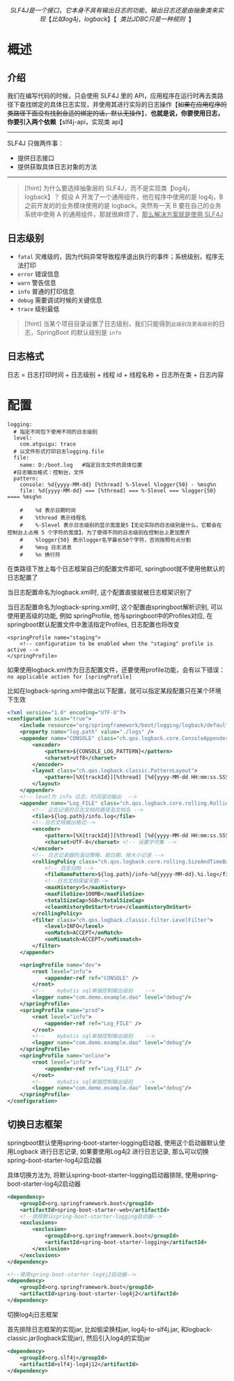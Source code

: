 $$
SLF4J 是一个接口，它本身不具有输出日志的功能，输出日志还是由抽象类来实现【比如 log4j，logback】【~~类比 JDBC 只是一种规则~~】
$$

# 概述
## 介绍
我们在编写代码的时候，只会使用 SLF4J 里的 API，应用程序在运行时再去类路径下查找绑定的具体日志实现，并使用其进行实际的日志操作【~~如果在应用程序的类路径下面没有找到合适的绑定的话，默认无操作~~】，**也就是说，你要使用日志，你要引入两个依赖**【slf4j-api，实现类 api】

---

SLF4J 只做两件事：
- 提供日志接口
- 提供获取具体日志对象的方法

---

>[!hint] 为什么要选择抽象层的 SLF4J，而不是实现类【log4j，logback】？
>假设 A 开发了一个通用组件，他在程序中使用的是 log4j，B 之前开发的的业务模块使用的是 logback。突然有一天 B 要在自己的业务系统中使用 A 的通用组件，那就很麻烦了，<u>那么解决方案就是使用 SLF4J</u>

## 日志级别
- `fatal` 灾难级的，因为代码异常导致程序退出执行的事件；系统级别，程序无法打印
- `error` 错误信息
- `warn` 警告信息
- `info` 普通的打印信息
- `debug` 需要调试时候的关键信息
- `trace` 级别最低

>[!hint] 当某个项目目录设置了日志级别，我们只能得到`此级别及更高级别`的日志，SpringBoot 的默认级别是 `info`

## 日志格式
日志 = 日志打印时间 + 日志级别 + 线程 id + 线程名称 + 日志所在类 + 日志内容

# 配置
```properties
logging:
  # 指定不同包下使用不同的日志级别
  level:
    com.atguigu: trace
  # 以文件形式打印日志logging.file
  file:
    name: D:/boot.log	#指定日志文件的具体位置
  #日志输出格式：控制台，文件
  pattern: 
  	console: %d{yyyy-MM-dd} [%thread] %-5level %logger{50} - %msg%n
  	file: %d{yyyy-MM-dd} === [%thread] === %-5level === %logger{50} ==== %msg%n
  	
    #    %d 表示日期时间
    #    %thread 表示线程名
    #    %-5level 表示日志级别的显示宽度是5【无论实际的日志级别是什么，它都会在控制台上占用 5 个字符的宽度】，为了使得不同的日志级别在控制台上更加整齐
    #    %logger{50} 表示logger名字最长50个字符，否则按照句点分割
    #    %msg 日志消息
    #    %n 换行符
```

在类路径下放上每个日志框架自己的配置文件即可, springboot就不使用他默认的日志配置了

当日志配置命名为logback.xml时, 这个配置直接就被日志框架识别了

当日志配置命名为logback-spring.xml时, 这个配置由springboot解析识别, 可以使用更高级的功能, 例如 springProfile, 他与springboot中的Profiles对应, 在springboot默认配置文件中激活指定Profiles, 日志配置也将改变

```
<springProfile name="staging">
    <!-- configuration to be enabled when the "staging" profile is active -->
</springProfile>

```

如果使用logback.xml作为日志配置文件，还要使用profile功能，会有以下错误：`no applicable action for [springProfile]`

比如在logback-spring.xml中做出以下配置，就可以指定某段配置只在某个环境下生效

```xml
<?xml version="1.0" encoding="UTF-8"?>
<configuration scan="true">
    <include resource="org/springframework/boot/logging/logback/defaults.xml" />
    <property name="log.path" value="./logs" />
    <appender name="CONSOLE" class="ch.qos.logback.core.ConsoleAppender">
        <encoder>
            <pattern>${CONSOLE_LOG_PATTERN}</pattern>
            <charset>utf8</charset>
        </encoder>
        <layout class="ch.qos.logback.classic.PatternLayout">
            <pattern>[%X{trackId}][%thread] [%d{yyyy-MM-dd HH:mm:ss.SSS}] %-5level %logger{30} - %msg%n</pattern>
        </layout>
    </appender>
    <!-- level为 info 日志，时间滚动输出  -->
    <appender name="Log_FILE" class="ch.qos.logback.core.rolling.RollingFileAppender">
        <!-- 正在记录的日志文档的路径及文档名 -->
        <file>${log.path}/info.log</file>
        <!--日志文档输出格式-->
        <encoder>
            <pattern>[%X{trackId}][%thread] [%d{yyyy-MM-dd HH:mm:ss.SSS}] %-5level %logger{30} - %msg%n</pattern>
            <charset>UTF-8</charset> <!-- 设置字符集 -->
        </encoder>
        <!-- 日志记录器的滚动策略，按日期，按大小记录 -->
        <rollingPolicy class="ch.qos.logback.core.rolling.SizeAndTimeBasedRollingPolicy">
            <!-- 日志归档 -->
            <fileNamePattern>${log.path}/info-%d{yyyy-MM-dd}.%i.log</fileNamePattern>
            <!--日志文档保留天数-->
            <maxHistory>5</maxHistory>
            <maxFileSize>100MB</maxFileSize>
            <totalSizeCap>5GB</totalSizeCap>
            <cleanHistoryOnStart>true</cleanHistoryOnStart>
        </rollingPolicy>
        <filter class="ch.qos.logback.classic.filter.LevelFilter">
            <level>INFO</level>
            <onMatch>ACCEPT</onMatch>
            <onMismatch>ACCEPT</onMismatch>
        </filter>
    </appender>

    <springProfile name="dev">
        <root level="info">
            <appender-ref ref="CONSOLE" />
        </root>
        <!--    mybatis sql单独控制输出级别    -->
        <logger name="com.demo.example.dao" level="debug"/>
    </springProfile>
    <springProfile name="prod">
        <root level="info">
            <appender-ref ref="Log_FILE" />
        </root>
        <!--    mybatis sql单独控制输出级别    -->
        <logger name="com.demo.example.dao" level="debug"/>
    </springProfile>
    <springProfile name="online">
        <root level="info">
            <appender-ref ref="Log_FILE" />
        </root>
        <!--    mybatis sql单独控制输出级别    -->
        <logger name="com.demo.example.dao" level="debug"/>
    </springProfile>
</configuration>
```

## 切换日志框架
springboot默认使用spring-boot-starter-logging启动器, 使用这个启动器默认使用Logback 进行日志记录, 如果要使用Log4j2 进行日志记录, 那么可以切换spring-boot-starter-log4j2启动器

具体切换方法为, 将默认spring-boot-starter-logging启动器排除, 使用spring-boot-starter-log4j2启动器
```xml
<dependency>
    <groupId>org.springframework.boot</groupId>
    <artifactId>spring-boot-starter-web</artifactId>
    <!--排除默认spring-boot-starter-logging启动器-->
    <exclusions>
        <exclusion>
            <groupId>org.springframework.boot</groupId>
            <artifactId>spring-boot-starter-logging</artifactId>
        </exclusion>
    </exclusions>
</dependency>

<!--使用spring-boot-starter-log4j2启动器-->
<dependency>
    <groupId>org.springframework.boot</groupId>
    <artifactId>spring-boot-starter-log4j2</artifactId>
</dependency>
```

切换log4j日志框架

首先排除日志框架的实现jar, 比如偷梁换柱jar, log4j-to-slf4j.jar, 和logback-classic.jar(logback实现jar), 然后引入log4j的实现jar
```xml
<dependency>
    <groupId>org.slf4j</groupId>
    <artifactId>slf4j-log4j12</artifactId>
</dependency>
```






















